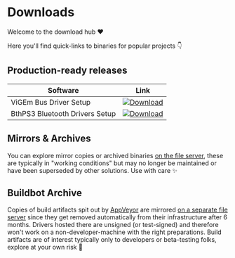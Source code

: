 # Downloads

Welcome to the download hub ❤️

Here you'll find quick-links to binaries for popular projects 👇

## Production-ready releases

| Software | Link |
|---|---|
| ViGEm Bus Driver Setup | [![Download](https://img.shields.io/badge/Download-brightgreen)](https://github.com/ViGEm/ViGEmBus/releases) |
| BthPS3 Bluetooth Drivers Setup | [![Download](https://img.shields.io/badge/Download-brightgreen)](https://github.com/ViGEm/BthPS3/releases) |

## Mirrors & Archives

You can explore mirror copies or archived binaries [on the file server](https://downloads.vigem.org/), these are typically in "working conditions" but may no longer be maintained or have been superseded by other solutions. Use with care ✨

## Buildbot Archive

Copies of build artifacts spit out by [AppVeyor](https://www.appveyor.com/) are mirrored [on a separate file server](https://buildbot.vigem.org/) since they get removed automatically from their infrastructure after 6 months. Drivers hosted there are unsigned (or test-signed) and therefore won't work on a non-developer-machine with the right preparations. Build artifacts are of interest typically only to developers or beta-testing folks, explore at your own risk 🦋
